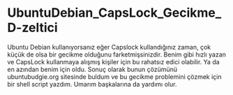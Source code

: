 # UbuntuDebian_CapsLock_Gecikme_D-zeltici
Ubuntu Debian kullanıyorsanız eğer Capslock kullandığınız zaman, çok küçük de olsa bir gecikme olduğunu farketmişsinizdir. Benim gibi hızlı yazan ve CapsLock kullanmaya alışmış kişiler için bu rahatsız edici olabilir. Ya da en azından benim için oldu. Sonuç olarak bunun çözümünü ubuntubudgie.org sitesinde buldum ve bu gecikme problemini çözmek için bir shell script yazdım. Umarım başkalarına da yardımı olur.
